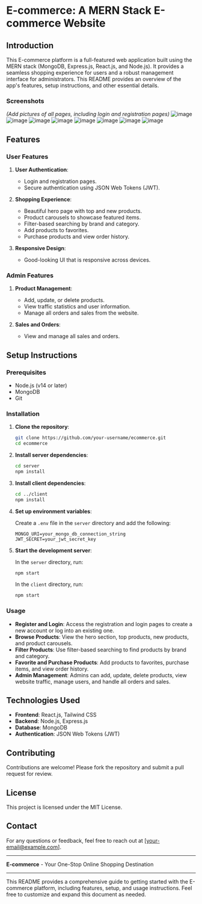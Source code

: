 # E-commerce: A MERN Stack E-commerce Website

## Introduction
This E-commerce platform is a full-featured web application built using the MERN stack (MongoDB, Express.js, React.js, and Node.js). It provides a seamless shopping experience for users and a robust management interface for administrators. This README provides an overview of the app's features, setup instructions, and other essential details.

### Screenshots

*(Add pictures of all pages, including login and registration pages)*
![image](https://github.com/user-attachments/assets/0ab31fa9-8c97-468f-9412-c2ed6fe749bb)
![image](https://github.com/user-attachments/assets/15b25b91-d959-42be-a2a6-b7f4d7209f0f)
![image](https://github.com/user-attachments/assets/481359ee-b4f9-4fdc-9720-bd399b672a16)
![image](https://github.com/user-attachments/assets/b550b7c1-d775-4358-9a78-105e2842c6ef)
![image](https://github.com/user-attachments/assets/78e19527-c24a-4b5c-bb80-f3a3b8c6afbf)
![image](https://github.com/user-attachments/assets/31c1f69f-4be5-4929-ac5b-3eb88c43c812)
![image](https://github.com/user-attachments/assets/6f49af19-a4c3-4791-81ae-3251548eaf0b)
![image](https://github.com/user-attachments/assets/e6e98f9b-853f-480d-a084-1b1e20f2028f)

## Features

### User Features

1. **User Authentication**:
   - Login and registration pages.
   - Secure authentication using JSON Web Tokens (JWT).

2. **Shopping Experience**:
   - Beautiful hero page with top and new products.
   - Product carousels to showcase featured items.
   - Filter-based searching by brand and category.
   - Add products to favorites.
   - Purchase products and view order history.

3. **Responsive Design**:
   - Good-looking UI that is responsive across devices.

### Admin Features

1. **Product Management**:
   - Add, update, or delete products.
   - View traffic statistics and user information.
   - Manage all orders and sales from the website.

2. **Sales and Orders**:
   - View and manage all sales and orders.

## Setup Instructions

### Prerequisites

- Node.js (v14 or later)
- MongoDB
- Git

### Installation

1. **Clone the repository**:
   ```sh
   git clone https://github.com/your-username/ecommerce.git
   cd ecommerce
   ```

2. **Install server dependencies**:
   ```sh
   cd server
   npm install
   ```

3. **Install client dependencies**:
   ```sh
   cd ../client
   npm install
   ```

4. **Set up environment variables**:

   Create a `.env` file in the `server` directory and add the following:
   ```
   MONGO_URI=your_mongo_db_connection_string
   JWT_SECRET=your_jwt_secret_key
   ```

5. **Start the development server**:

   In the `server` directory, run:
   ```sh
   npm start
   ```

   In the `client` directory, run:
   ```sh
   npm start
   ```

### Usage

- **Register and Login**: Access the registration and login pages to create a new account or log into an existing one.
- **Browse Products**: View the hero section, top products, new products, and product carousels.
- **Filter Products**: Use filter-based searching to find products by brand and category.
- **Favorite and Purchase Products**: Add products to favorites, purchase items, and view order history.
- **Admin Management**: Admins can add, update, delete products, view website traffic, manage users, and handle all orders and sales.




## Technologies Used

- **Frontend**: React.js, Tailwind CSS
- **Backend**: Node.js, Express.js
- **Database**: MongoDB
- **Authentication**: JSON Web Tokens (JWT)

## Contributing

Contributions are welcome! Please fork the repository and submit a pull request for review.

## License

This project is licensed under the MIT License.

## Contact

For any questions or feedback, feel free to reach out at [your-email@example.com].

---

**E-commerce** - Your One-Stop Online Shopping Destination

---

This README provides a comprehensive guide to getting started with the E-commerce platform, including features, setup, and usage instructions. Feel free to customize and expand this document as needed.
